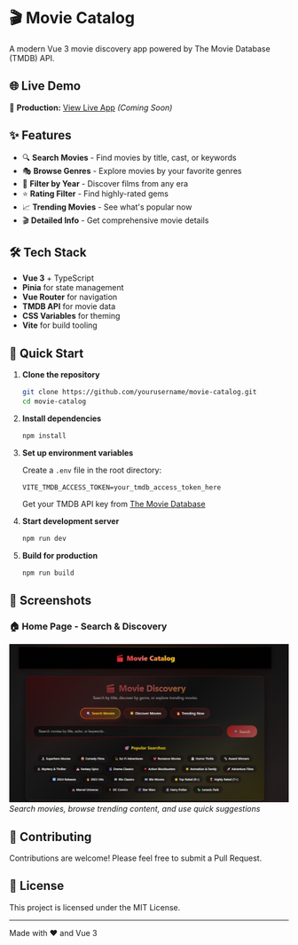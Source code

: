 # 🎬 Movie Catalog

A modern Vue 3 movie discovery app powered by The Movie Database (TMDB) API.

## 🌐 Live Demo

🚀 **Production:** [View Live App](https://liba-movie-database.netlify.app/) *(Coming Soon)*

## ✨ Features

- 🔍 **Search Movies** - Find movies by title, cast, or keywords
- 🎭 **Browse Genres** - Explore movies by your favorite genres  
- 📅 **Filter by Year** - Discover films from any era
- ⭐ **Rating Filter** - Find highly-rated gems
- 📈 **Trending Movies** - See what's popular now
- 🎬 **Detailed Info** - Get comprehensive movie details

## 🛠️ Tech Stack

- **Vue 3** + TypeScript
- **Pinia** for state management
- **Vue Router** for navigation
- **TMDB API** for movie data
- **CSS Variables** for theming
- **Vite** for build tooling

## 🚀 Quick Start

1. **Clone the repository**
   ```bash
   git clone https://github.com/yourusername/movie-catalog.git
   cd movie-catalog
   ```

2. **Install dependencies**
   ```bash
   npm install
   ```

3. **Set up environment variables**
   
   Create a `.env` file in the root directory:
   ```env
   VITE_TMDB_ACCESS_TOKEN=your_tmdb_access_token_here
   ```
   
   Get your TMDB API key from [The Movie Database](https://www.themoviedb.org/settings/api)

4. **Start development server**
   ```bash
   npm run dev
   ```

5. **Build for production**
   ```bash
   npm run build
   ```

## 📱 Screenshots

### 🏠 Home Page - Search & Discovery
![Home Page](docs/screenshots/home-page.png)
*Search movies, browse trending content, and use quick suggestions*

## 🤝 Contributing

Contributions are welcome! Please feel free to submit a Pull Request.

## 📄 License

This project is licensed under the MIT License.

---

Made with ❤️ and Vue 3
